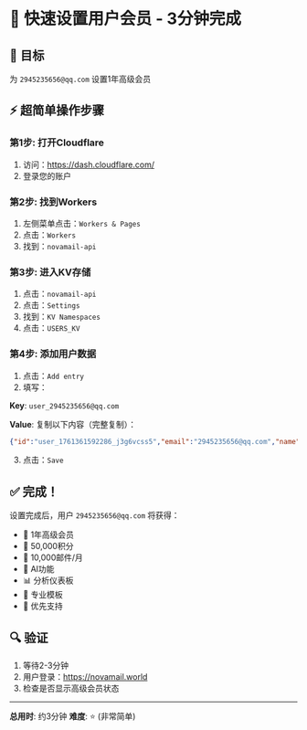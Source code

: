 # 🚀 快速设置用户会员 - 3分钟完成

## 🎯 目标
为 `2945235656@qq.com` 设置1年高级会员

## ⚡ 超简单操作步骤

### 第1步: 打开Cloudflare
1. 访问：https://dash.cloudflare.com/
2. 登录您的账户

### 第2步: 找到Workers
1. 左侧菜单点击：`Workers & Pages`
2. 点击：`Workers`
3. 找到：`novamail-api`

### 第3步: 进入KV存储
1. 点击：`novamail-api`
2. 点击：`Settings`
3. 找到：`KV Namespaces`
4. 点击：`USERS_KV`

### 第4步: 添加用户数据
1. 点击：`Add entry`
2. 填写：

**Key**: `user_2945235656@qq.com`

**Value**: 复制以下内容（完整复制）：
```json
{"id":"user_1761361592286_j3g6vcss5","email":"2945235656@qq.com","name":"2945235656","firstName":"2945235656","lastName":"","token":"token_jgo36ju6w","emailVerified":true,"createdAt":"2025-10-25T03:06:32.286Z","updatedAt":"2025-10-25T03:06:32.286Z","emailsSentThisMonth":0,"contactsCount":0,"campaignsCount":0,"lastUsageReset":"2025-10-25T03:06:32.286Z","plan":"premium","subscriptionPlan":"premium","subscriptionStatus":"active","subscriptionEndsAt":"2026-10-25T03:06:32.286Z","features":{"aiAccess":true,"unlimitedContacts":true,"unlimitedCampaigns":true,"professionalTemplates":true,"prioritySupport":true,"analyticsDashboard":true},"totalCredits":50000,"remainingCredits":50000,"monthlyCredits":50000,"emailLimit":10000}
```

3. 点击：`Save`

## ✅ 完成！

设置完成后，用户 `2945235656@qq.com` 将获得：
- 💎 1年高级会员
- 🎯 50,000积分
- 📧 10,000邮件/月
- 🤖 AI功能
- 📊 分析仪表板
- 🎨 专业模板
- 🚀 优先支持

## 🔍 验证
1. 等待2-3分钟
2. 用户登录：https://novamail.world
3. 检查是否显示高级会员状态

---

**总用时**: 约3分钟
**难度**: ⭐ (非常简单)
